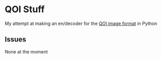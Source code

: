 # QOI Stuff

My attempt at making an en/decoder for the [QOI image format](https://qoiformat.org/) in Python

## Issues

None at the moment
